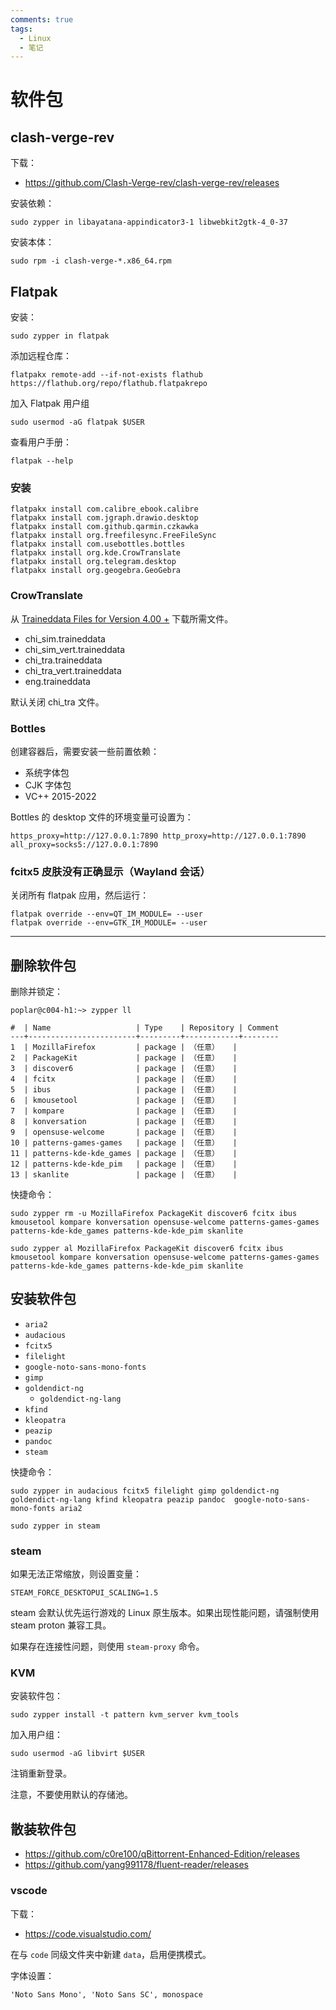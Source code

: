 ```yaml
---
comments: true
tags:
  - Linux
  - 笔记
---
```


# 软件包

## clash-verge-rev

下载：

- <https://github.com/Clash-Verge-rev/clash-verge-rev/releases>

安装依赖：

```
sudo zypper in libayatana-appindicator3-1 libwebkit2gtk-4_0-37
```

安装本体：

```
sudo rpm -i clash-verge-*.x86_64.rpm
```

## Flatpak

安装：

```
sudo zypper in flatpak
```

添加远程仓库：

```
flatpakx remote-add --if-not-exists flathub https://flathub.org/repo/flathub.flatpakrepo
```

加入 Flatpak 用户组

```
sudo usermod -aG flatpak $USER
```

查看用户手册：

```
flatpak --help
```

### 安装

```
flatpakx install com.calibre_ebook.calibre
flatpakx install com.jgraph.drawio.desktop
flatpakx install com.github.qarmin.czkawka
flatpakx install org.freefilesync.FreeFileSync
flatpakx install com.usebottles.bottles
flatpakx install org.kde.CrowTranslate
flatpakx install org.telegram.desktop
flatpakx install org.geogebra.GeoGebra
```

### CrowTranslate

从 [Traineddata Files for Version 4.00 +](https://tesseract-ocr.github.io/tessdoc/Data-Files.html) 下载所需文件。

- chi_sim.traineddata
- chi_sim_vert.traineddata
- chi_tra.traineddata
- chi_tra_vert.traineddata
- eng.traineddata

默认关闭 chi_tra 文件。

### Bottles

创建容器后，需要安装一些前置依赖：

- 系统字体包
- CJK 字体包
- VC++ 2015-2022

Bottles 的 desktop 文件的环境变量可设置为：

```
https_proxy=http://127.0.0.1:7890 http_proxy=http://127.0.0.1:7890 all_proxy=socks5://127.0.0.1:7890
```

### fcitx5 皮肤没有正确显示（Wayland 会话）

关闭所有 flatpak 应用，然后运行：

```shell
flatpak override --env=QT_IM_MODULE= --user
flatpak override --env=GTK_IM_MODULE= --user
```

----

## 删除软件包

删除并锁定：

```
poplar@c004-h1:~> zypper ll

#  | Name                   | Type    | Repository | Comment
---+------------------------+---------+------------+--------
1  | MozillaFirefox         | package | （任意）   | 
2  | PackageKit             | package | （任意）   | 
3  | discover6              | package | （任意）   | 
4  | fcitx                  | package | （任意）   | 
5  | ibus                   | package | （任意）   | 
6  | kmousetool             | package | （任意）   | 
7  | kompare                | package | （任意）   | 
8  | konversation           | package | （任意）   | 
9  | opensuse-welcome       | package | （任意）   | 
10 | patterns-games-games   | package | （任意）   | 
11 | patterns-kde-kde_games | package | （任意）   | 
12 | patterns-kde-kde_pim   | package | （任意）   | 
13 | skanlite               | package | （任意）   |
```

快捷命令：

```
sudo zypper rm -u MozillaFirefox PackageKit discover6 fcitx ibus kmousetool kompare konversation opensuse-welcome patterns-games-games patterns-kde-kde_games patterns-kde-kde_pim skanlite
```
```
sudo zypper al MozillaFirefox PackageKit discover6 fcitx ibus kmousetool kompare konversation opensuse-welcome patterns-games-games patterns-kde-kde_games patterns-kde-kde_pim skanlite
```

## 安装软件包

- `aria2`
- `audacious`
- `fcitx5`
- `filelight`
- `google-noto-sans-mono-fonts`
- `gimp`
- `goldendict-ng`
  - `goldendict-ng-lang`
- `kfind`
- `kleopatra`
- `peazip`
- `pandoc`
- `steam`

快捷命令：

```
sudo zypper in audacious fcitx5 filelight gimp goldendict-ng goldendict-ng-lang kfind kleopatra peazip pandoc  google-noto-sans-mono-fonts aria2
```
```
sudo zypper in steam
```

### steam

如果无法正常缩放，则设置变量：

```
STEAM_FORCE_DESKTOPUI_SCALING=1.5
```

steam 会默认优先运行游戏的 Linux 原生版本。如果出现性能问题，请强制使用 steam proton 兼容工具。

如果存在连接性问题，则使用 `steam-proxy` 命令。

### KVM

安装软件包：

```
sudo zypper install -t pattern kvm_server kvm_tools
```

加入用户组：

```
sudo usermod -aG libvirt $USER
```

注销重新登录。

注意，不要使用默认的存储池。

## 散装软件包

- <https://github.com/c0re100/qBittorrent-Enhanced-Edition/releases>
- <https://github.com/yang991178/fluent-reader/releases>

### vscode

下载：

- <https://code.visualstudio.com/>

在与 `code` 同级文件夹中新建 `data`，启用便携模式。

字体设置：

```
'Noto Sans Mono', 'Noto Sans SC', monospace
```